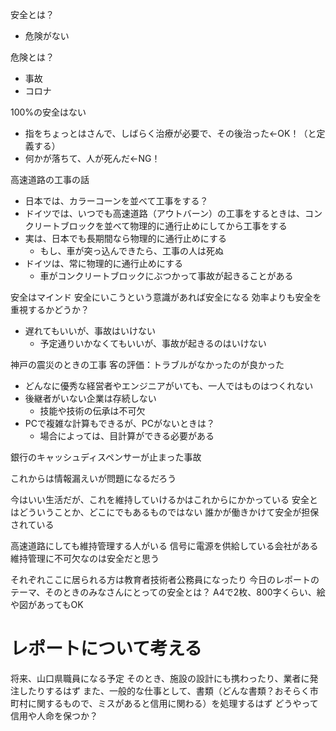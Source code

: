 安全とは？
- 危険がない

危険とは？
- 事故
- コロナ

100%の安全はない
- 指をちょっとはさんで、しばらく治療が必要で、その後治った←OK！（と定義する）
- 何かが落ちて、人が死んだ←NG！

高速道路の工事の話
- 日本では、カラーコーンを並べて工事をする？
- ドイツでは、いつでも高速道路（アウトバーン）の工事をするときは、コンクリートブロックを並べて物理的に通行止めにしてから工事をする
- 実は、日本でも長期間なら物理的に通行止めにする
  - もし、車が突っ込んできたら、工事の人は死ぬ
- ドイツは、常に物理的に通行止めにする
  - 車がコンクリートブロックにぶつかって事故が起きることがある

安全はマインド
安全にいこうという意識があれば安全になる
効率よりも安全を重視するかどうか？
- 遅れてもいいが、事故はいけない
  - 予定通りいかなくてもいいが、事故が起きるのはいけない

神戸の震災のときの工事
客の評価：トラブルがなかったのが良かった

- どんなに優秀な経営者やエンジニアがいても、一人ではものはつくれない
- 後継者がいない企業は存続しない
  - 技能や技術の伝承は不可欠
- PCで複雑な計算もできるが、PCがないときは？
  - 場合によっては、目計算ができる必要がある

銀行のキャッシュディスペンサーが止まった事故

これからは情報漏えいが問題になるだろう

今はいい生活だが、これを維持していけるかはこれからにかかっている
安全とはどういうことか、どこにでもあるものではない
誰かが働きかけて安全が担保されている

高速道路にしても維持管理する人がいる
信号に電源を供給している会社がある
維持管理に不可欠なのは安全だと思う

それぞれここに居られる方は教育者技術者公務員になったり
今日のレポートのテーマ、そのときのみなさんにとっての安全とは？
A4で2枚、800字くらい、絵や図があってもOK

# レポートについて考える

将来、山口県職員になる予定
そのとき、施設の設計にも携わったり、業者に発注したりするはず
また、一般的な仕事として、書類（どんな書類？おそらく市町村に関するもので、ミスがあると信用に関わる）を処理するはず
どうやって信用や人命を保つか？

